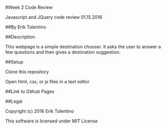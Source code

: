 #Week 2 Code Review

Javascript and JQuery code review 01.15.2016

##By Erik Tolentino

##Description

This webpage is a simple destination chooser. It asks the user to answer a few questions and then gives a destination suggestion.

##Setup

Clone this repository

Open html, css, or js files in a text editor

##Link to Github Pages



##Legal

Copyright (c) 2016 Erik Tolentino

This software is licensed under MIT License
